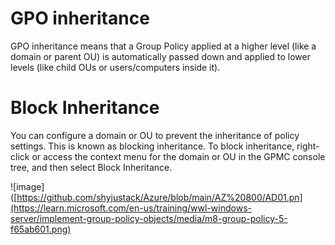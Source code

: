 # GPO inheritance

GPO inheritance means that a Group Policy applied at a higher level (like a domain or parent OU) is automatically passed down and applied to lower levels (like child OUs or users/computers inside it).
# Block Inheritance
You can configure a domain or OU to prevent the inheritance of policy settings. This is known as blocking inheritance. To block inheritance, right-click or access the context menu for the domain or OU in the GPMC console tree, and then select Block Inheritance.

![image]([https://github.com/shyjustack/Azure/blob/main/AZ%20800/AD01.pn](https://learn.microsoft.com/en-us/training/wwl-windows-server/implement-group-policy-objects/media/m8-group-policy-5-f65ab601.png)
